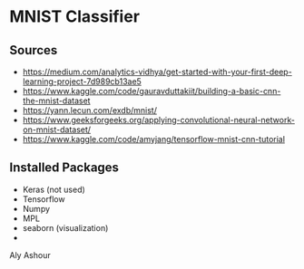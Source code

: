 # MNIST Classifier
## Sources
- https://medium.com/analytics-vidhya/get-started-with-your-first-deep-learning-project-7d989cb13ae5
- https://www.kaggle.com/code/gauravduttakiit/building-a-basic-cnn-the-mnist-dataset
- https://yann.lecun.com/exdb/mnist/
- https://www.geeksforgeeks.org/applying-convolutional-neural-network-on-mnist-dataset/
- https://www.kaggle.com/code/amyjang/tensorflow-mnist-cnn-tutorial

## Installed Packages
- Keras (not used)
- Tensorflow
- Numpy
- MPL
- seaborn (visualization)
- 

Aly Ashour
